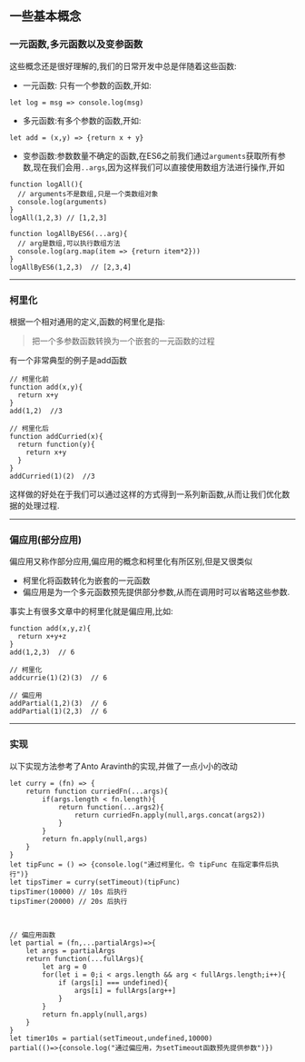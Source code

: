 ## 一些基本概念

### **一元函数,多元函数以及变参函数**

这些概念还是很好理解的,我们的日常开发中总是伴随着这些函数:

- 一元函数: 只有一个参数的函数,开如:
```
let log = msg => console.log(msg)
```
- 多元函数:有多个参数的函数,开如:
```
let add = (x,y) => {return x + y}
```
- 变参函数:参数数量不确定的函数,在ES6之前我们通过`arguments`获取所有参数,现在我们会用`..args`,因为这样我们可以直接使用数组方法进行操作,开如
```
function logAll(){
  // arguments不是数组,只是一个类数组对象
  console.log(arguments)
}
logAll(1,2,3) // [1,2,3]

function logAllByES6(...arg){
  // arg是数组,可以执行数组方法
  console.log(arg.map(item => {return item*2}))
}
logAllByES6(1,2,3)  // [2,3,4]
```

---

### **柯里化**

根据一个相对通用的定义,函数的柯里化是指:
> 把一个多参数函数转换为一个嵌套的一元函数的过程

有一个非常典型的例子是add函数

```
// 柯里化前
function add(x,y){
  return x+y
}
add(1,2)  //3

// 柯里化后
function addCurried(x){
  return function(y){
    return x+y
  }
}
addCurried(1)(2)  //3
```

这样做的好处在于我们可以通过这样的方式得到一系列新函数,从而让我们优化数据的处理过程.

---

### **偏应用(部分应用)**

偏应用又称作部分应用,偏应用的概念和柯里化有所区别,但是又很类似

- 柯里化将函数转化为嵌套的一元函数
- 偏应用是为一个多元函数预先提供部分参数,从而在调用时可以省略这些参数.

事实上有很多文章中的柯里化就是偏应用,比如:

```
function add(x,y,z){
  return x+y+z
}
add(1,2,3)  // 6

// 柯里化
addcurrie(1)(2)(3)  // 6

// 偏应用
addPartial(1,2)(3)  // 6
addPartial(1)(2,3)  // 6
```

---

### **实现**

以下实现方法参考了Anto Aravinth的实现,并做了一点小小的改动

```
let curry = (fn) => {
    return function curriedFn(...args){
        if(args.length < fn.length){
            return function(...args2){
                return curriedFn.apply(null,args.concat(args2))
            }
        }
        return fn.apply(null,args)
    }
}
let tipFunc = () => {console.log("通过柯里化，令 tipFunc 在指定事件后执行")}
let tipsTimer = curry(setTimeout)(tipFunc)
tipsTimer(10000) // 10s 后执行
tipsTimer(20000) // 20s 后执行



// 偏应用函数
let partial = (fn,...partialArgs)=>{
    let args = partialArgs
    return function(...fullArgs){
        let arg = 0
        for(let i = 0;i < args.length && arg < fullArgs.length;i++){
            if (args[i] === undefined){
                args[i] = fullArgs[arg++]
            }
        }
        return fn.apply(null,args)
    }
}
let timer10s = partial(setTimeout,undefined,10000)
partial(()=>{console.log("通过偏应用，为setTimeout函数预先提供参数")})

```
